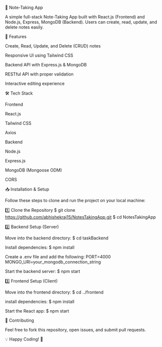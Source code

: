 📒 Note-Taking App

A simple full-stack Note-Taking App built with React.js (Frontend) and Node.js, Express, MongoDB (Backend). Users can create, read, update, and delete notes easily.

🚀 Features

Create, Read, Update, and Delete (CRUD) notes

Responsive UI using Tailwind CSS

Backend API with Express.js & MongoDB

RESTful API with proper validation

Interactive editing experience


🛠 Tech Stack

Frontend

React.js

Tailwind CSS

Axios

Backend

Node.js

Express.js

MongoDB (Mongoose ODM)

CORS


📥 Installation & Setup

Follow these steps to clone and run the project on your local machine:

1️⃣ Clone the Repository
$ git clone https://github.com/abhishekraj15/NotesTakingApp.git
$ cd NotesTakingApp

2️⃣ Backend Setup (Server)

Move into the backend directory:
$ cd taskBackend

Install dependencies:
$ npm install

Create a .env file and add the following:
PORT=4000
MONGO_URI=your_mongodb_connection_string

Start the backend server:
$ npm start


3️⃣ Frontend Setup (Client)

Move into the frontend directory:
$ cd ../frontend

install dependencies:
$ npm install

Start the React app:
$ npm start




📝 Contributing

Feel free to fork this repository, open issues, and submit pull requests.

💡 Happy Coding! 🚀
